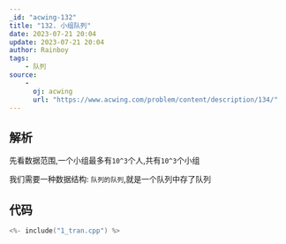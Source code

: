 ```yaml
---
_id: "acwing-132"
title: "132. 小组队列"
date: 2023-07-21 20:04
update: 2023-07-21 20:04
author: Rainboy
tags: 
    - 队列
source: 
    - 
      oj: acwing
      url: "https://www.acwing.com/problem/content/description/134/"
---
```


## 解析


先看数据范围,一个小组最多有`10^3`个人,共有`10^3`个小组

我们需要一种数据结构: `队列的队列`,就是一个队列中存了队列


## 代码

```c
<%- include("1_tran.cpp") %>
```
